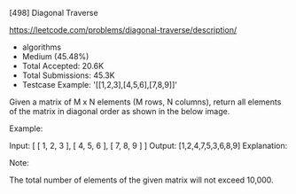 [498] Diagonal Traverse  

https://leetcode.com/problems/diagonal-traverse/description/

* algorithms
* Medium (45.48%)
* Total Accepted:    20.6K
* Total Submissions: 45.3K
* Testcase Example:  '[[1,2,3],[4,5,6],[7,8,9]]'


Given a matrix of M x N elements (M rows, N columns), return all elements of the matrix in diagonal order as shown in the below image. 


Example:

Input:
[
 [ 1, 2, 3 ],
 [ 4, 5, 6 ],
 [ 7, 8, 9 ]
]
Output:  [1,2,4,7,5,3,6,8,9]
Explanation:




Note:

The total number of elements of the given matrix will not exceed 10,000.


